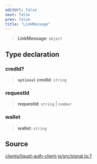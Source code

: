 ```yaml
---
editUrl: false
next: false
prev: false
title: "LinkMessage"
---
```


> **LinkMessage**: `object`

## Type declaration

### credId?

> **`optional`** **credId**: `string`

### requestId

> **requestId**: `string` \| `number`

### wallet

> **wallet**: `string`

## Source

[clients/liquid-auth-client-js/src/signal.ts:7](https://github.com/algorandfoundation/liquid-auth/blob/cec82e963bc03c2622fd80036d3c488643177b1a/clients/liquid-auth-client-js/src/signal.ts#L7)
